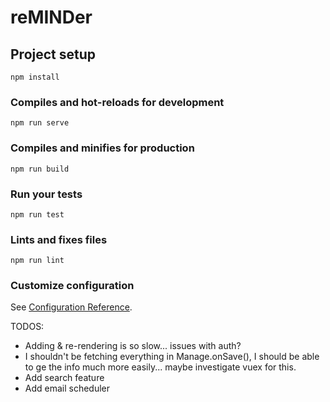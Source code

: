 # reMINDer

## Project setup
```
npm install
```

### Compiles and hot-reloads for development
```
npm run serve
```

### Compiles and minifies for production
```
npm run build
```

### Run your tests
```
npm run test
```

### Lints and fixes files
```
npm run lint
```

### Customize configuration
See [Configuration Reference](https://cli.vuejs.org/config/).

TODOS:
  - Adding & re-rendering is so slow... issues with auth?
  - I shouldn't be fetching everything in Manage.onSave(), I should be able to ge the info much more easily... maybe investigate vuex for this.
  - Add search feature
  - Add email scheduler
